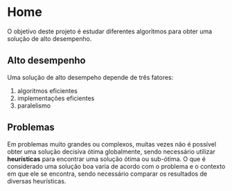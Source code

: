 # Home

O objetivo deste projeto é estudar diferentes algoritmos para obter uma solução de alto desempenho.

## Alto desempenho

Uma solução de alto desempeho depende de três fatores:  

1. algoritmos eficientes  
2. implementações eficientes  
3. paralelismo  

## Problemas

Em problemas muito grandes ou complexos, muitas vezes não é possível obter uma solução decisiva ótima globalmente, sendo necessário utilizar __heurísticas__ para encontrar uma solução ótima ou sub-ótima. O que é considerado uma solução boa varia de acordo com o problema e o contexto em que ele se encontra, sendo necessário comparar os resultados de diversas heurísticas.

    